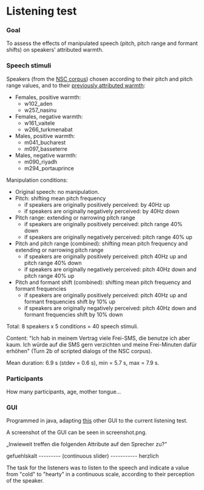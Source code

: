 # Listening test 

### Goal

To assess the effects of manipulated speech (pitch, pitch range and formant shifts) on speakers' attributed warmth.



### Speech stimuli

Speakers (from the [NSC corpus](http://www.qu.tu-berlin.de/?id=nsc-corpus)) chosen according to their pitch and pitch range values, and to their [previously attributed warmth](https://github.com/laufergall/Subjective_Speaker_Characteristics/tree/master/doc/listening_tests):

* Females, positive warmth: 
  * w102_aden
  * w257_nasinu
* Females, negative warmth: 
  * w161_vaitele
  * w266_turkmenabat
* Males, positive warmth:
  * m041_bucharest
  * m097_basseterre
* Males, negative warmth:
  * m090_riyadh
  * m294_portauprince



Manipulation conditions:

* Original speech: no manipulation.
* Pitch: shifting mean pitch frequency
  * if speakers are originally positively perceived: by 40Hz up 
  * if speakers are originally negatively perceived: by 40Hz down 
* Pitch range: extending or narrowing pitch range
  * if speakers are originally positively perceived: pitch range 40% down
  * if speakers are originally negatively perceived: pitch range 40% up
* Pitch and pitch range (combined): shifting mean pitch frequency and extending or narrowing pitch range
  * if speakers are originally positively perceived: pitch 40Hz up and pitch range 40% down
  * if speakers are originally negatively perceived: pitch 40Hz down and pitch range 40% up
* Pitch and formant shift (combined): shifting mean pitch frequency and formant frequencies
  * if speakers are originally positively perceived: pitch 40Hz up and formant frequencies shift by 10% up
  * if speakers are originally negatively perceived: pitch 40Hz down and formant frequencies shift by 10% down

Total: 8 speakers x 5 conditions = 40 speech stimuli.

Content: "Ich hab in meinem Vertrag viele Frei-SMS, die benutze ich aber kaum. Ich würde auf die SMS gern verzichten und meine Frei-Minuten dafür erhöhen" (Turn 2b of scripted dialogs of the NSC corpus).

Mean duration: 6.9 s (stdev = 0.6 s), min = 5.7 s, max = 7.9 s.



### Participants

How many participants, age, mother tongue...



### GUI

Programmed in java, adapting [this](https://github.com/laufergall/GUI_SpeakerCharacteristics) other GUI to the current listening test.

A screenshot of the GUI can be seen in screenshot.png.



„Inwieweit treffen die folgenden Attribute auf den Sprecher zu?“

gefuehlskalt --------- (continuous slider) ----------- herzlich



The task for the listeners was to listen to the speech and indicate a value from "cold" to "hearty" in a continuous scale, according to their perception of the speaker.


